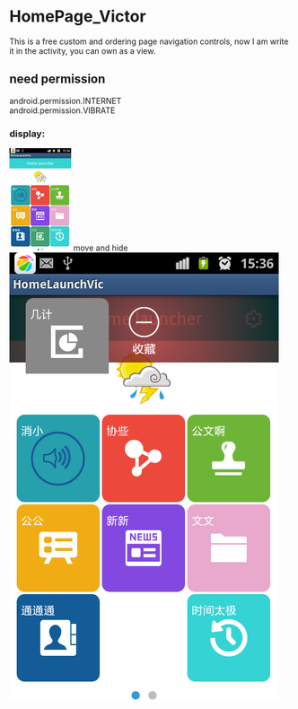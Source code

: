 HomePage_Victor
===============

This is a free custom and ordering page navigation controls, now I am write it in the activity, you can own as a view.


need permission
-----------------------------------
  android.permission.INTERNET    
  android.permission.VIBRATE
  
### display:
![Image text](https://github.com/victorLxry/HomePage_Victor/blob/master/01.png)
 move and hide
![Image text](https://github.com/victorLxry/HomePage_Victor/blob/master/7_01.png)
